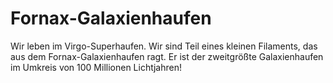 # Fornax-Galaxienhaufen

Wir leben im Virgo-Superhaufen. Wir sind Teil eines kleinen Filaments, das aus
dem Fornax-Galaxienhaufen ragt. Er ist der zweitgrößte Galaxienhaufen im Umkreis
von 100 Millionen Lichtjahren!
